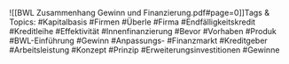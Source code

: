 
![[BWL Zusammenhang Gewinn und Finanzierung.pdf#page=0]]Tags & Topics:
   #Kapitalbasis
   #Firmen
   #Überle
   #Firma
   #Endfälligkeitskredit
   #Kreditleihe
   #Effektivität
   #Innenfinanzierung
   #Bevor
   #Vorhaben
   #Produk
   #BWL-Einführung
   #Gewinn
   #Anpassungs-
   #Finanzmarkt
   #Kreditgeber
   #Arbeitsleistung
   #Konzept
   #Prinzip
   #Erweiterungsinvestitionen
   #Gewinne